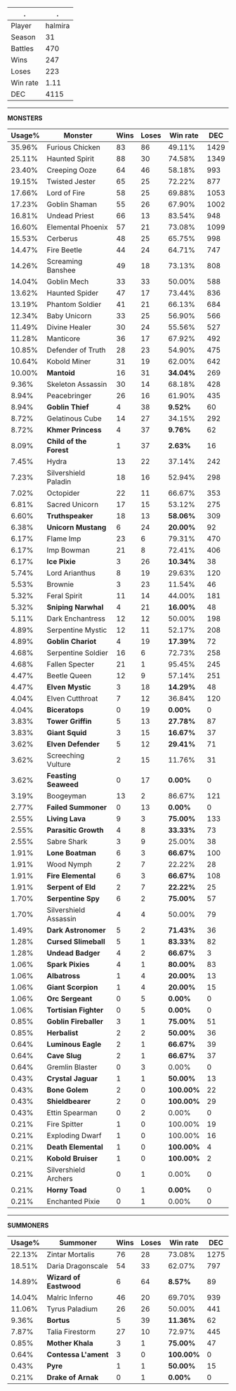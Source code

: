 .|.
|-|-
Player|halmira
Season|31
Battles|470
Wins|247
Loses|223
Win rate|1.11
DEC|4115

---
**MONSTERS**

Usage%|Monster|Wins|Loses|Win rate|DEC|
-|-|-|-|-|-|
35.96%|Furious Chicken|83|86|49.11%|1429|
25.11%|Haunted Spirit|88|30|74.58%|1349|
23.40%|Creeping Ooze|64|46|58.18%|993|
19.15%|Twisted Jester|65|25|72.22%|877|
17.66%|Lord of Fire|58|25|69.88%|1053|
17.23%|Goblin Shaman|55|26|67.90%|1002|
16.81%|Undead Priest|66|13|83.54%|948|
16.60%|Elemental Phoenix|57|21|73.08%|1099|
15.53%|Cerberus|48|25|65.75%|998|
14.47%|Fire Beetle|44|24|64.71%|747|
14.26%|Screaming Banshee|49|18|73.13%|808|
14.04%|Goblin Mech|33|33|50.00%|588|
13.62%|Haunted Spider|47|17|73.44%|836|
13.19%|Phantom Soldier|41|21|66.13%|684|
12.34%|Baby Unicorn|33|25|56.90%|566|
11.49%|Divine Healer|30|24|55.56%|527|
11.28%|Manticore|36|17|67.92%|492|
10.85%|Defender of Truth|28|23|54.90%|475|
10.64%|Kobold Miner|31|19|62.00%|642|
10.00%|**Mantoid**|16|31|**34.04%**|269|
9.36%|Skeleton Assassin|30|14|68.18%|428|
8.94%|Peacebringer|26|16|61.90%|435|
8.94%|**Goblin Thief**|4|38|**9.52%**|60|
8.72%|Gelatinous Cube|14|27|34.15%|292|
8.72%|**Khmer Princess**|4|37|**9.76%**|62|
8.09%|**Child of the Forest**|1|37|**2.63%**|16|
7.45%|Hydra|13|22|37.14%|242|
7.23%|Silvershield Paladin|18|16|52.94%|298|
7.02%|Octopider|22|11|66.67%|353|
6.81%|Sacred Unicorn|17|15|53.12%|275|
6.60%|**Truthspeaker**|18|13|**58.06%**|309|
6.38%|**Unicorn Mustang**|6|24|**20.00%**|92|
6.17%|Flame Imp|23|6|79.31%|470|
6.17%|Imp Bowman|21|8|72.41%|406|
6.17%|**Ice Pixie**|3|26|**10.34%**|38|
5.74%|Lord Arianthus|8|19|29.63%|120|
5.53%|Brownie|3|23|11.54%|46|
5.32%|Feral Spirit|11|14|44.00%|181|
5.32%|**Sniping Narwhal**|4|21|**16.00%**|48|
5.11%|Dark Enchantress|12|12|50.00%|198|
4.89%|Serpentine Mystic|12|11|52.17%|208|
4.89%|**Goblin Chariot**|4|19|**17.39%**|72|
4.68%|Serpentine Soldier|16|6|72.73%|258|
4.68%|Fallen Specter|21|1|95.45%|245|
4.47%|Beetle Queen|12|9|57.14%|251|
4.47%|**Elven Mystic**|3|18|**14.29%**|48|
4.04%|Elven Cutthroat|7|12|36.84%|120|
4.04%|**Biceratops**|0|19|**0.00%**|0|
3.83%|**Tower Griffin**|5|13|**27.78%**|87|
3.83%|**Giant Squid**|3|15|**16.67%**|37|
3.62%|**Elven Defender**|5|12|**29.41%**|71|
3.62%|Screeching Vulture|2|15|11.76%|31|
3.62%|**Feasting Seaweed**|0|17|**0.00%**|0|
3.19%|Boogeyman|13|2|86.67%|121|
2.77%|**Failed Summoner**|0|13|**0.00%**|0|
2.55%|**Living Lava**|9|3|**75.00%**|133|
2.55%|**Parasitic Growth**|4|8|**33.33%**|73|
2.55%|Sabre Shark|3|9|25.00%|38|
1.91%|**Lone Boatman**|6|3|**66.67%**|100|
1.91%|Wood Nymph|2|7|22.22%|28|
1.91%|**Fire Elemental**|6|3|**66.67%**|108|
1.91%|**Serpent of Eld**|2|7|**22.22%**|25|
1.70%|**Serpentine Spy**|6|2|**75.00%**|57|
1.70%|Silvershield Assassin|4|4|50.00%|79|
1.49%|**Dark Astronomer**|5|2|**71.43%**|36|
1.28%|**Cursed Slimeball**|5|1|**83.33%**|82|
1.28%|**Undead Badger**|4|2|**66.67%**|3|
1.06%|**Spark Pixies**|4|1|**80.00%**|83|
1.06%|**Albatross**|1|4|**20.00%**|13|
1.06%|**Giant Scorpion**|1|4|**20.00%**|15|
1.06%|**Orc Sergeant**|0|5|**0.00%**|0|
1.06%|**Tortisian Fighter**|0|5|**0.00%**|0|
0.85%|**Goblin Fireballer**|3|1|**75.00%**|51|
0.85%|**Herbalist**|2|2|**50.00%**|36|
0.64%|**Luminous Eagle**|2|1|**66.67%**|39|
0.64%|**Cave Slug**|2|1|**66.67%**|37|
0.64%|Gremlin Blaster|0|3|0.00%|0|
0.43%|**Crystal Jaguar**|1|1|**50.00%**|13|
0.43%|**Bone Golem**|2|0|**100.00%**|22|
0.43%|**Shieldbearer**|2|0|**100.00%**|29|
0.43%|Ettin Spearman|0|2|0.00%|0|
0.21%|Fire Spitter|1|0|100.00%|19|
0.21%|Exploding Dwarf|1|0|100.00%|16|
0.21%|**Death Elemental**|1|0|**100.00%**|4|
0.21%|**Kobold Bruiser**|1|0|**100.00%**|2|
0.21%|Silvershield Archers|0|1|0.00%|0|
0.21%|**Horny Toad**|0|1|**0.00%**|0|
0.21%|Enchanted Pixie|0|1|0.00%|0|

---
**SUMMONERS**

Usage%|Summoner|Wins|Loses|Win rate|DEC|
-|-|-|-|-|-|
22.13%|Zintar Mortalis|76|28|73.08%|1275|
18.51%|Daria Dragonscale|54|33|62.07%|797|
14.89%|**Wizard of Eastwood**|6|64|**8.57%**|89|
14.04%|Malric Inferno|46|20|69.70%|939|
11.06%|Tyrus Paladium|26|26|50.00%|441|
9.36%|**Bortus**|5|39|**11.36%**|62|
7.87%|Talia Firestorm|27|10|72.97%|445|
0.85%|**Mother Khala**|3|1|**75.00%**|47|
0.64%|**Contessa L'ament**|3|0|**100.00%**|0|
0.43%|**Pyre**|1|1|**50.00%**|15|
0.21%|**Drake of Arnak**|0|1|**0.00%**|0|
